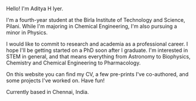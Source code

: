 Hello! I'm Aditya H Iyer.

I'm a fourth-year student at the Birla Institute of Technology and Science, Pilani. While I'm majoring in Chemical Engineering, I'm also pursuing a minor in Physics. 

I would like to commit to research and academia as a professional career. I hope I'll be getting started on a PhD soon after I graduate. I'm interested in STEM in general, and that means everything from Astronomy to Biophysics, Chemistry and Chemical Engineering to Pharmacology.

On this website you can find my CV, a few pre-prints I've co-authored, and some projects I've worked on. Have fun!

Currently based in Chennai, India.
